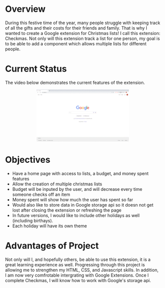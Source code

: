 # Overview 
During this festive time of the year, many people struggle with keeping track of all the gifts and their costs for their friends and family.
That is why I wanted to create a Google extension for Christmas lists! I call this extension: Checkmas.
Not only will this extension track a list for one person, my goal is to be able to add a component which allows multiple lists for different people.

# Current Status 

The video below demonstrates the current features of the extension. 

<p align="center">
<img src="christmas_list_recording.gif" width="300">
</p>

# Objectives 
- Have a home page with access to lists, a budget, and money spent features 
- Allow the creation of multiple christmas lists 
- Budget will be inputed by the user, and will decrease every time someone checks off an item
- Money spent will show how much the user has spent so far
- Would also like to store data in Google storage api so it doesn not get lost after closing the extension or refreshing the page 
- In future versions, I would like to include other holidays as well (including birthays).
- Each holiday will have its own theme 

# Advantages of Project 
Not only will I, and hopefully others, be able to use this extension, it is a great learning experience as well. Progressing through this project is allowing
me to strengthen my HTML, CSS, and Javascript skills. In addition, I am now very comfrotable intergrating with Google Extensions. Once I complete Checkmas, 
I will know how to work with Google's storage api.
